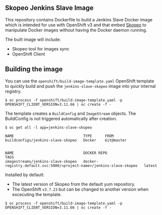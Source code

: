 ## Skopeo Jenkins Slave Image

This repository contains Dockerfile to build a Jenkins Slave Docker image which is intended for use with OpenShift v3 and that embed [Skopeo](https://github.com/containers/skopeo) to manipulate Docker images without having the Docker daemon running.

The built image will include:

- Skopeo tool for images sync
- OpenShift Client

## Building the image

You can use the `openshift/build-image-template.yaml` OpenShift template to quickly build and push the `jenkins-slave-skopeo` image into your internal registry.

```
$ oc process -f openshift/build-image-template.yaml -p OPENSHIFT_CLIENT_VERSION=3.11.66 | oc create -f -
```

The template creates a `BuildConfig` and `ImageStream` objects. The BuildConfig is not triggered automatically after creation.

```
$ oc get all -l app=jenkins-slave-skopeo

NAME                                TYPE      FROM
buildconfigs/jenkins-slave-skopeo   Docker    Git@master


NAME                                DOCKER REPO                                                            TAGS
imagestreams/jenkins-slave-skopeo   docker-registry.default.svc:5000/<project-name>/jenkins-slave-skopeo   latest
```

Installed by default:

- The latest version of Skopeo from the default yum repository.
- The OpenShift `v3.7.23` but can be changed to another version when excecuting the template.

```
$ oc process -f openshift/build-image-template.yaml -p OPENSHIFT_CLIENT_VERSION=3.11.66 | oc create -f -
```



